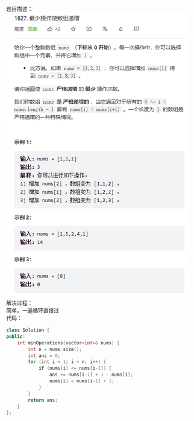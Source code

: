 题目描述：  
![image](/basical/array/image/image19.png)  
解决过程：  
简单，一遍循环直接过  
代码：  
```cpp
class Solution {
public:
    int minOperations(vector<int>& nums) {
        int n = nums.size();
        int ans = 0;
        for (int i = 1; i < n; i++) {
            if (nums[i] <= nums[i-1]) {
                ans += nums[i-1] + 1 - nums[i];
                nums[i] = nums[i-1] + 1;
            }
        }
        return ans;
    }
};
```